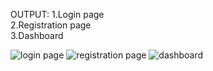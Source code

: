OUTPUT:
1.Login page<br/>
2.Registration page<br/>
3.Dashboard<br/>

![login page](https://user-images.githubusercontent.com/101400227/202498809-f3ef9fc6-b731-44fe-8978-5cdc676ab9e7.png)
![registration page](https://user-images.githubusercontent.com/101400227/202498983-4df33623-1982-4c1b-a8fa-d1e58e811d7d.png)
![dashboard](https://user-images.githubusercontent.com/101400227/202506452-65df516a-1e85-4b67-a276-2150cb0e3575.png)
